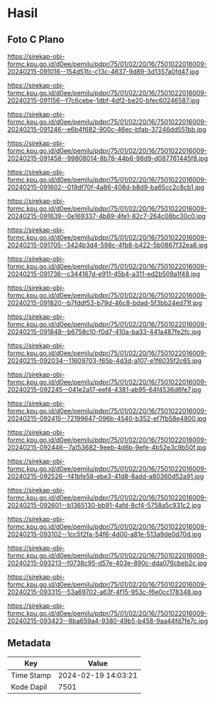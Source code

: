 # Hasil

## Foto C Plano

https://sirekap-obj-formc.kpu.go.id/d0ee/pemilu/pdpr/75/01/02/20/16/7501022016009-20240215-091016--154d51fc-c13c-4637-9d89-3d1357a0fd47.jpg

https://sirekap-obj-formc.kpu.go.id/d0ee/pemilu/pdpr/75/01/02/20/16/7501022016009-20240215-091156--f7c6cebe-1dbf-4df2-be20-bfec60246587.jpg

https://sirekap-obj-formc.kpu.go.id/d0ee/pemilu/pdpr/75/01/02/20/16/7501022016009-20240215-091246--e6b4f682-900c-46ec-bfab-37246dd551bb.jpg

https://sirekap-obj-formc.kpu.go.id/d0ee/pemilu/pdpr/75/01/02/20/16/7501022016009-20240215-091458--99808014-8b78-44b6-98d9-d087761445f8.jpg

https://sirekap-obj-formc.kpu.go.id/d0ee/pemilu/pdpr/75/01/02/20/16/7501022016009-20240215-091602--019df70f-4a86-408d-b8d9-ba65cc2c8cb1.jpg

https://sirekap-obj-formc.kpu.go.id/d0ee/pemilu/pdpr/75/01/02/20/16/7501022016009-20240215-091639--0e169337-4b89-4fe1-82c7-264c08bc30c0.jpg

https://sirekap-obj-formc.kpu.go.id/d0ee/pemilu/pdpr/75/01/02/20/16/7501022016009-20240215-091705--3424b3d4-598c-4fb8-b422-5b0867f32ea8.jpg

https://sirekap-obj-formc.kpu.go.id/d0ee/pemilu/pdpr/75/01/02/20/16/7501022016009-20240215-091736--c344167d-e911-45b4-a311-ed2b509a1f48.jpg

https://sirekap-obj-formc.kpu.go.id/d0ee/pemilu/pdpr/75/01/02/20/16/7501022016009-20240215-091820--b7fddf53-b79d-46c8-bdad-5f3bb24ed71f.jpg

https://sirekap-obj-formc.kpu.go.id/d0ee/pemilu/pdpr/75/01/02/20/16/7501022016009-20240215-091848--b6758c10-f0d7-410a-ba33-441a487fe2fc.jpg

https://sirekap-obj-formc.kpu.go.id/d0ee/pemilu/pdpr/75/01/02/20/16/7501022016009-20240215-092034--11609703-f65b-4d3d-a107-e1f6035f2c65.jpg

https://sirekap-obj-formc.kpu.go.id/d0ee/pemilu/pdpr/75/01/02/20/16/7501022016009-20240215-092245--041e2a17-eef4-4381-ab95-64f4536d6fe7.jpg

https://sirekap-obj-formc.kpu.go.id/d0ee/pemilu/pdpr/75/01/02/20/16/7501022016009-20240215-092415--72199647-096b-4540-b352-ef7fb58e4800.jpg

https://sirekap-obj-formc.kpu.go.id/d0ee/pemilu/pdpr/75/01/02/20/16/7501022016009-20240215-092446--7a153682-9eeb-4d6b-9efe-4b52e3c9b50f.jpg

https://sirekap-obj-formc.kpu.go.id/d0ee/pemilu/pdpr/75/01/02/20/16/7501022016009-20240215-092526--f41bfe58-ebe3-41d8-8add-a80360d52a91.jpg

https://sirekap-obj-formc.kpu.go.id/d0ee/pemilu/pdpr/75/01/02/20/16/7501022016009-20240215-092601--b1365130-bb91-4afd-8cf4-5758a5c931c2.jpg

https://sirekap-obj-formc.kpu.go.id/d0ee/pemilu/pdpr/75/01/02/20/16/7501022016009-20240215-093102--1cc5f2fa-54f6-4d00-a81e-513a9de0d70d.jpg

https://sirekap-obj-formc.kpu.go.id/d0ee/pemilu/pdpr/75/01/02/20/16/7501022016009-20240215-093213--f0738c95-d57e-403e-890c-dda076cbeb2c.jpg

https://sirekap-obj-formc.kpu.go.id/d0ee/pemilu/pdpr/75/01/02/20/16/7501022016009-20240215-093315--53a69702-a63f-4f15-953c-f6e0cc178348.jpg

https://sirekap-obj-formc.kpu.go.id/d0ee/pemilu/pdpr/75/01/02/20/16/7501022016009-20240215-093423--8ba659a4-9380-49b5-b458-9aa44fd7fe7c.jpg


## Metadata

| Key        | Value               |
| ---------- | ------------------- |
| Time Stamp | 2024-02-19 14:03:21 |
| Kode Dapil | 7501                |



